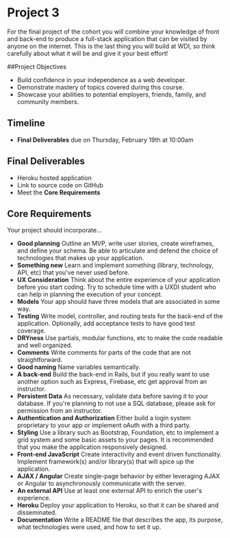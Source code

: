 # Project 3
For the final project of the cohort you will combine your knowledge of front and back-end to produce a full-stack application that can be visited by anyone on the internet. This is the last thing you will build at WDI, so think carefully about what it will be and give it your best effort!

##Project Objectives

* Build confidence in your independence as a web developer.
* Demonstrate mastery of topics covered during this course.
* Showcase your abilities to potential employers, friends, family, and community members.


## Timeline

* **Final Deliverables** due on Thursday, February 19th at 10:00am

## Final Deliverables

* Heroku hosted application 
* Link to source code on GitHub
* Meet the **Core Requirements**

## Core Requirements
Your project should incorporate...

* **Good planning** Outline an MVP, write user stories, create wireframes, and define your schema. Be able to articulate and defend the choice of technologies that makes up your application.
* **Something new** Learn and implement something (library, technology, API, etc) that you've never used before.
* **UX Consideration** Think about the entire experience of your application before you start coding. Try to schedule time with a UXDI student who can help in planning the execution of your concept.
* **Models** Your app should have three models that are associated in some way.
* **Testing** Write model, controller, and routing tests for the back-end of the application. Optionally, add acceptance tests to have good test coverage.
* **DRYness** Use partials, modular functions, etc to make the code readable and well organized.
* **Comments** Write comments for parts of the code that are not straightforward.
* **Good naming** Name variables semantically.
* **A back-end** Build the back-end in Rails, but if you really want to use another option such as Express, Firebase, etc get approval from an instructor.  
* **Persistent Data** As necessary, validate data before saving it to your database. If you're planning to not use a SQL database, please ask for permission from an instructor.
* **Authentication and Authorization** Either build a login system proprietary to your app or implement oAuth with a third party.
* **Styling** Use a library such as Bootstrap, Foundation, etc to implement a grid system and some basic assets to your pages. It is recommended that you make the application responsively designed.
* **Front-end JavaScript** Create interactivity and event driven functionality. Implement framework(s) and/or library(s) that will spice up the application.
* **AJAX / Angular** Create single-page behavior by either leveraging AJAX or Angular to asynchronously communicate with the server.
* **An external API** Use at least one external API to enrich the user's experience.
* **Heroku** Deploy your application to Heroku, so that it can be shared and disseminated.
* **Documentation** Write a README file that describes the app, its purpose, what technologies were used, and how to set it up.